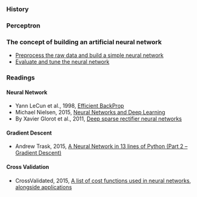 ### History
### Perceptron
### The concept of building an artificial neural network
- [Preprocess the raw data and build a simple neural network](concept/concept.ipynb)
- [Evaluate and tune the neural network](concept/evaluation_and_tuning.ipynb)


### Readings

#### Neural Network

- Yann LeCun et al., 1998, [Efficient BackProp](http://yann.lecun.com/exdb/publis/pdf/lecun-98b.pdf)
- Michael Nielsen, 2015, [Neural Networks and Deep Learning](http://neuralnetworksanddeeplearning.com/chap2.html)
- By Xavier Glorot et al., 2011, [Deep sparse rectifier neural networks](http://jmlr.org/proceedings/papers/v15/glorot11a/glorot11a.pdf)

#### Gradient Descent
- Andrew Trask, 2015, [A Neural Network in 13 lines of Python (Part 2 – Gradient Descent)](https://iamtrask.github.io/2015/07/27/python-network-part2/)

#### Cross Validation
- CrossValidated, 2015, [A list of cost functions used in neural networks, alongside applications](http://stats.stackexchange.com/questions/154879/a-list-of-cost-functions-used-in-neural-networks-alongside-applications)
